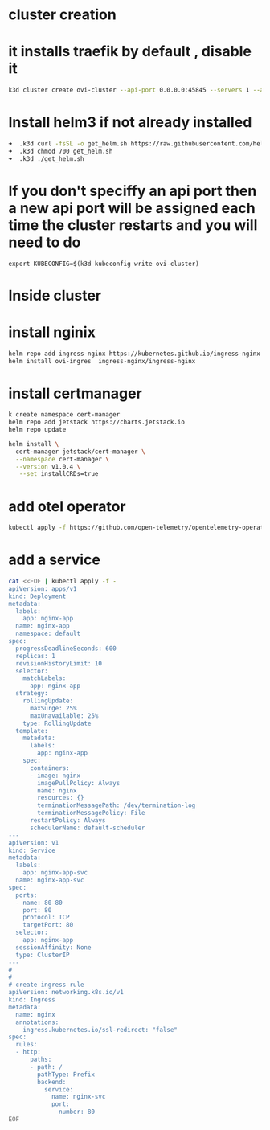 # cluster creation
# it installs traefik by default , disable it
```bash
k3d cluster create ovi-cluster --api-port 0.0.0.0:45845 --servers 1 --agents 3  --port 9999:80@loadbalancer --k3s-server-arg  '--disable=traefik' 
```
# Install helm3 if not already installed
```bash
➜  .k3d curl -fsSL -o get_helm.sh https://raw.githubusercontent.com/helm/helm/master/scripts/get-helm-3
➜  .k3d chmod 700 get_helm.sh
➜  .k3d ./get_helm.sh
```

# If you don't speciffy an api port then a new api port will be assigned each time the cluster restarts and you will need to do 
``
export KUBECONFIG=$(k3d kubeconfig write ovi-cluster)
``

# Inside cluster
# #######################################

# install nginix
```bash
helm repo add ingress-nginx https://kubernetes.github.io/ingress-nginx
helm install ovi-ingres  ingress-nginx/ingress-nginx 
```

# install certmanager
```bash
k create namespace cert-manager
helm repo add jetstack https://charts.jetstack.io
helm repo update

helm install \
  cert-manager jetstack/cert-manager \
  --namespace cert-manager \
  --version v1.0.4 \
   --set installCRDs=true
```
# add otel operator
```bash
kubectl apply -f https://github.com/open-telemetry/opentelemetry-operator/releases/latest/download/opentelemetry-operator.yaml
```


# add a service
```bash
cat <<EOF | kubectl apply -f -
apiVersion: apps/v1
kind: Deployment
metadata:
  labels:
    app: nginx-app
  name: nginx-app
  namespace: default
spec:
  progressDeadlineSeconds: 600
  replicas: 1
  revisionHistoryLimit: 10
  selector:
    matchLabels:
      app: nginx-app
  strategy:
    rollingUpdate:
      maxSurge: 25%
      maxUnavailable: 25%
    type: RollingUpdate
  template:
    metadata:
      labels:
        app: nginx-app
    spec:
      containers:
      - image: nginx
        imagePullPolicy: Always
        name: nginx
        resources: {}
        terminationMessagePath: /dev/termination-log
        terminationMessagePolicy: File
      restartPolicy: Always
      schedulerName: default-scheduler
---
apiVersion: v1
kind: Service
metadata:
  labels:
    app: nginx-app-svc
  name: nginx-app-svc
spec:
  ports:
  - name: 80-80
    port: 80
    protocol: TCP
    targetPort: 80
  selector:
    app: nginx-app
  sessionAffinity: None
  type: ClusterIP
---
#
#
# create ingress rule 
apiVersion: networking.k8s.io/v1
kind: Ingress
metadata:
  name: nginx
  annotations:
    ingress.kubernetes.io/ssl-redirect: "false"
spec:
  rules:
  - http:
      paths:
      - path: /
        pathType: Prefix
        backend:
          service:
            name: nginx-svc
            port:
              number: 80
EOF
```

